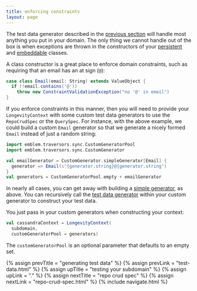 ```yaml
---
title: enforcing constraints
layout: page
---
```


The test data generator described in the [previous
section](test-data.html) will handle most anything you put in your
domain. The only thing we cannot handle out of the box is when
exceptions are thrown in the constructors of your
[persistent](persistent) and [embeddable](embeddable) classes.

A class constructor is a great place to enforce domain constraints,
such as requiring that an email has an at sign (`@`):

```scala
case class Email(email: String) extends ValueObject {
  if (!email.contains('@'))
    throw new ConstraintValidationException("no '@' in email")
}
```

If you enforce constraints in this manner, then you will need to
provide your `LongevityContext` with some custom test data generators
to use the `RepoCrudSpec` or the `QuerySpec`. For instance, with the
above example, we could build a custom `Email` generator so that we
generate a nicely formed `Email` instead of just a random string:

```scala
import emblem.traversors.sync.CustomGeneratorPool
import emblem.traversors.sync.CustomGenerator

val emailGenerator = CustomGenerator.simpleGenerator[Email] {
  generator => Email(s"{generator.string}@{generator.string")
}
val generators = CustomGeneratorPool.empty + emailGenerator
```

In nearly all cases, you can get away with building a [simple
generator](http://longevityframework.github.io/longevity/scaladocs/emblem-latest/index.html#emblem.emblematic.traversors.sync.CustomGenerator$@simpleGenerator[A](underlying:emblem.emblematic.traversors.sync.Generator=>A)(implicitevidence$2:emblem.imports.TypeKey[A]):emblem.emblematictraversors.sync.CustomGenerator[A]),
as above. You can recursively call the
[test data generator](http://longevityframework.github.io/longevity/scaladocs/emblem-latest/index.html#emblem.emblematic.traversors.sync.TestDataGenerator)
within your custom generator to construct your test data.

You just pass in your custom generators when constructing your
context:

```scala
val cassandraContext = LongevityContext(
  subdomain,
  customGeneratorPool = generators)
```

The `customGeneratorPool` is an optional parameter that defaults to an
empty set.

{% assign prevTitle = "generating test data" %}
{% assign prevLink = "test-data.html" %}
{% assign upTitle = "testing your subdomain" %}
{% assign upLink = "." %}
{% assign nextTitle = "repo crud spec" %}
{% assign nextLink = "repo-crud-spec.html" %}
{% include navigate.html %}

